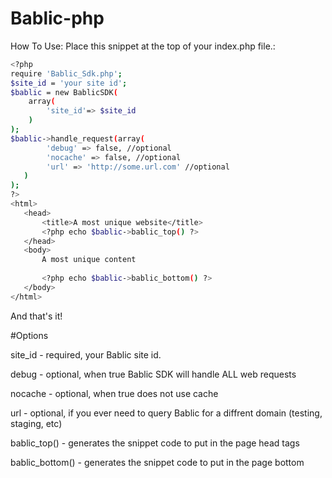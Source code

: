 # Bablic-php

How To Use:
Place this snippet at the top of your index.php file.:
```sh
<?php
require 'Bablic_Sdk.php';
$site_id = 'your site id';
$bablic = new BablicSDK(
    array(
        'site_id'=> $site_id
    )
);
$bablic->handle_request(array(
        'debug' => false, //optional
        'nocache' => false, //optional
        'url' => 'http://some.url.com' //optional
   )
);
?>
<html>
   <head>
       <title>A most unique website</title>
       <?php echo $bablic->bablic_top() ?>
   </head>
   <body>
       A most unique content
       
       <?php echo $bablic->bablic_bottom() ?>
   </body>
</html>
```
And that's it!

#Options

site_id - required, your Bablic site id.

debug - optional, when true Bablic SDK will handle ALL web requests

nocache - optional, when true does not use cache

url - optional, if you ever need to query Bablic for a diffrent domain (testing, staging, etc)



bablic_top() - generates the snippet code to put in the page head tags

bablic_bottom() - generates the snippet code to put in the page bottom
